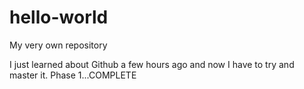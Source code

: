 # hello-world
My very own repository

I just learned about Github a few hours ago and now I have to try and master it.
Phase 1...COMPLETE
